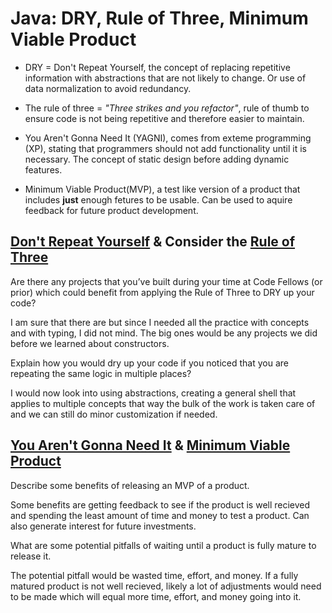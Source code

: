 # Java: DRY, Rule of Three, Minimum Viable Product

- DRY = Don't Repeat Yourself, the concept of replacing repetitive information with abstractions that are not likely to change. Or use of data normalization to avoid redundancy.

- The rule of three = *"Three strikes and you refactor"*, rule of thumb to ensure code is not being repetitive and therefore easier to maintain.

- You Aren't Gonna Need It (YAGNI), comes from exteme programming (XP), stating that programmers should not add functionality until it is necessary. The concept of static design before adding dynamic features.

- Minimum Viable Product(MVP), a test like version of a product that includes **just** enough fetures to be usable. Can be used to aquire feedback for future product development.

## [Don't Repeat Yourself](https://en.wikipedia.org/wiki/Don%27t_repeat_yourself) & Consider the [Rule of Three](https://en.wikipedia.org/wiki/Rule_of_three_(computer_programming))

 Are there any projects that you’ve built during your time at Code Fellows (or prior) which could benefit from applying the Rule of Three to DRY up your code?

I am sure that there are but since I needed all the practice with concepts and with typing, I did not mind. The big ones would be any projects we did before we learned about constructors.

 Explain how you would dry up your code if you noticed that you are repeating the same logic in multiple places?

 I would now look into using abstractions, creating a general shell that applies to multiple concepts that way the bulk of the work is taken care of and we can still do minor customization if needed.

## [You Aren't Gonna Need It](https://en.wikipedia.org/wiki/You_aren%27t_gonna_need_it) & [Minimum Viable Product](https://en.wikipedia.org/wiki/Minimum_viable_product)

Describe some benefits of releasing an MVP of a product.

Some benefits are getting feedback to see if the product is well recieved and spending the least amount of time and money to test a product. Can also generate interest for future investments.

What are some potential pitfalls of waiting until a product is fully mature to release it.

The potential pitfall would be wasted time, effort, and money. If a fully matured product is not well recieved, likely a lot of adjustments would need to be made which will equal more time, effort, and money going into it.
